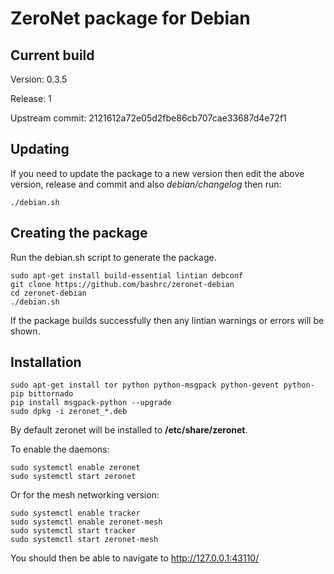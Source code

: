 ZeroNet package for Debian
==========================

Current build
-------------

Version: 0.3.5

Release: 1

Upstream commit: 2121612a72e05d2fbe86cb707cae33687d4e72f1

Updating
--------

If you need to update the package to a new version then edit the above version, release and commit and also *debian/changelog* then run:

    ./debian.sh

Creating the package
--------------------

Run the debian.sh script to generate the package.

    sudo apt-get install build-essential lintian debconf
    git clone https://github.com/bashrc/zeronet-debian
    cd zeronet-debian
    ./debian.sh

If the package builds successfully then any lintian warnings or errors will be shown.

Installation
------------

    sudo apt-get install tor python python-msgpack python-gevent python-pip bittornado
    pip install msgpack-python --upgrade
    sudo dpkg -i zeronet_*.deb

By default zeronet will be installed to **/etc/share/zeronet**.

To enable the daemons:

    sudo systemctl enable zeronet
    sudo systemctl start zeronet

Or for the mesh networking version:

    sudo systemctl enable tracker
    sudo systemctl enable zeronet-mesh
    sudo systemctl start tracker
    sudo systemctl start zeronet-mesh

You should then be able to navigate to http://127.0.0.1:43110/
